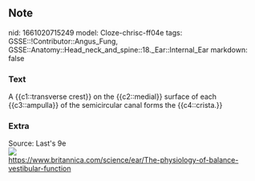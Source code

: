 ## Note
nid: 1661020715249
model: Cloze-chrisc-ff04e
tags: GSSE::!Contributor::Angus_Fung, GSSE::Anatomy::Head_neck_and_spine::18._Ear::Internal_Ear
markdown: false

### Text
A {{c1::transverse crest}} on the {{c2::medial}} surface of each {{c3::ampulla}} of the semicircular canal forms the {{c4::crista.}}

### Extra
<div>
  Source: Last's 9e
</div>
<div><img src= 
"ducts-cristae-organs-one-balance-equilibrium-movements.jpg"></div>
<div>
  <a href= 
  "https://www.britannica.com/science/ear/The-physiology-of-balance-vestibular-function">
  https://www.britannica.com/science/ear/The-physiology-of-balance-vestibular-function</a>
</div>
